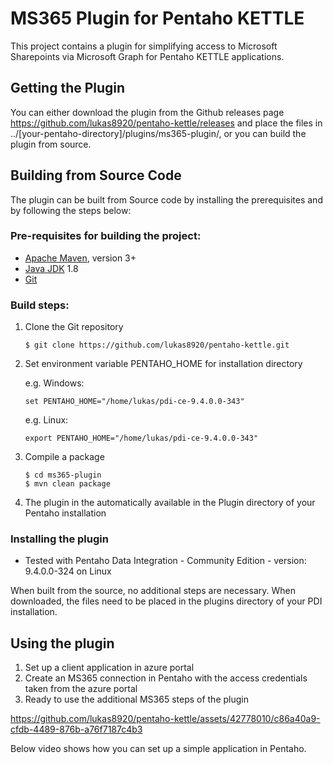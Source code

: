 # MS365 Plugin for Pentaho KETTLE

This project contains a plugin for simplifying access to Microsoft Sharepoints via Microsoft Graph for Pentaho KETTLE applications.

## Getting the Plugin

You can either download the plugin from the Github releases page https://github.com/lukas8920/pentaho-kettle/releases and place the files in ../[your-pentaho-directory]/plugins/ms365-plugin/, or you can build the plugin from source.

## Building from Source Code

The plugin can be built from Source code by installing the prerequisites and by following the steps below:

### Pre-requisites for building the project:
* [Apache Maven](https://maven.apache.org/), version 3+
* [Java JDK](https://adoptopenjdk.net/) 1.8
* [Git](https://git-scm.com)

### Build steps:

1. Clone the Git repository
    ```
    $ git clone https://github.com/lukas8920/pentaho-kettle.git
    ```

2. Set environment variable PENTAHO_HOME for installation directory 

    e.g. Windows:
    ```
    set PENTAHO_HOME="/home/lukas/pdi-ce-9.4.0.0-343"
    ```
    e.g. Linux:
    ```
    export PENTAHO_HOME="/home/lukas/pdi-ce-9.4.0.0-343"
    ```

4. Compile a package
    ```
    $ cd ms365-plugin
    $ mvn clean package
    ```

5. The plugin in the automatically available in the Plugin directory of your Pentaho installation

### Installing the plugin
* Tested with Pentaho Data Integration - Community Edition - version: 9.4.0.0-324 on Linux

When built from the source, no additional steps are necessary. When downloaded, the files need to be placed in the plugins directory of your PDI installation.

## Using the plugin

1. Set up a client application in azure portal
2. Create an MS365 connection in Pentaho with the access credentials taken from the azure portal
3. Ready to use the additional MS365 steps of the plugin

https://github.com/lukas8920/pentaho-kettle/assets/42778010/c86a40a9-cfdb-4489-876b-a76f7187c4b3



Below video shows how you can set up a simple application in Pentaho.
